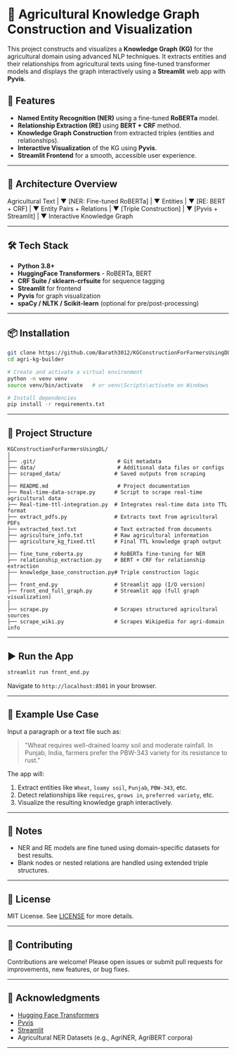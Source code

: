 
# 🌾 Agricultural Knowledge Graph Construction and Visualization

This project constructs and visualizes a **Knowledge Graph (KG)** for the agricultural domain using advanced NLP techniques. It extracts entities and their relationships from agricultural texts using fine-tuned transformer models and displays the graph interactively using a **Streamlit** web app with **Pyvis**.

## 🚀 Features

- **Named Entity Recognition (NER)** using a fine-tuned **RoBERTa** model.
- **Relationship Extraction (RE)** using **BERT + CRF** method.
- **Knowledge Graph Construction** from extracted triples (entities and relationships).
- **Interactive Visualization** of the KG using **Pyvis**.
- **Streamlit Frontend** for a smooth, accessible user experience.

---

## 🧠 Architecture Overview


Agricultural Text
      |
      ▼
[NER: Fine-tuned RoBERTa]
      |
      ▼
Entities
      |
      ▼
[RE: BERT + CRF]
      |
      ▼
Entity Pairs + Relations
      |
      ▼
[Triple Construction]
      |
      ▼
[Pyvis + Streamlit]
      |
      ▼
Interactive Knowledge Graph


---

## 🛠️ Tech Stack

- **Python 3.8+**
- **HuggingFace Transformers** - RoBERTa, BERT
- **CRF Suite / sklearn-crfsuite** for sequence tagging
- **Streamlit** for frontend
- **Pyvis** for graph visualization
- **spaCy / NLTK / Scikit-learn** (optional for pre/post-processing)

---

## 📦 Installation

```bash
git clone https://github.com/Barath3012/KGConstructionForFarmersUsingDL.git
cd agri-kg-builder

# Create and activate a virtual environment
python -m venv venv
source venv/bin/activate   # or venv\Scripts\activate on Windows

# Install dependencies
pip install -r requirements.txt
```

---

## 🚧 Project Structure

```text
KGConstructionForFarmersUsingDL/
│
├── .git/                          # Git metadata
├── data/                          # Additional data files or configs
├── scraped_data/                 # Saved outputs from scraping
│
├── README.md                      # Project documentation
├── Real-time-data-scrape.py      # Script to scrape real-time agricultural data
├── Real-time-ttl-integration.py  # Integrates real-time data into TTL format
├── extract_pdfs.py               # Extracts text from agricultural PDFs
├── extracted_text.txt            # Text extracted from documents
├── agriculture_info.txt          # Raw agricultural information
├── agriculture_kg_fixed.ttl      # Final TTL knowledge graph output
│
├── fine_tune_roberta.py          # RoBERTa fine-tuning for NER
├── relationship_extraction.py    # BERT + CRF for relationship extraction
├── knowledge_base_construction.py# Triple construction logic
│
├── front_end.py                  # Streamlit app (I/O version)
├── front_end_full_graph.py       # Streamlit app (full graph visualization)
│
├── scrape.py                     # Scrapes structured agricultural sources
├── scrape_wiki.py                # Scrapes Wikipedia for agri-domain info

```

---

## ▶️ Run the App

```bash
streamlit run front_end.py
```

Navigate to `http://localhost:8501` in your browser.

---

## 🧪 Example Use Case

Input a paragraph or a text file such as:

> "Wheat requires well-drained loamy soil and moderate rainfall. In Punjab, India, farmers prefer the PBW-343 variety for its resistance to rust."

The app will:

1. Extract entities like `Wheat`, `loamy soil`, `Punjab`, `PBW-343`, etc.
2. Detect relationships like `requires`, `grows in`, `preferred variety`, etc.
3. Visualize the resulting knowledge graph interactively.

---

## 📌 Notes

- NER and RE models are fine tuned using domain-specific datasets for best results.
- Blank nodes or nested relations are handled using extended triple structures.

---

## 📄 License

MIT License. See [LICENSE](LICENSE) for more details.

---

## 🤝 Contributing

Contributions are welcome! Please open issues or submit pull requests for improvements, new features, or bug fixes.

---

## 🙌 Acknowledgments

- [Hugging Face Transformers](https://huggingface.co/transformers/)
- [Pyvis](https://pyvis.readthedocs.io/)
- [Streamlit](https://streamlit.io/)
- Agricultural NER Datasets (e.g., AgriNER, AgriBERT corpora)

---

```
